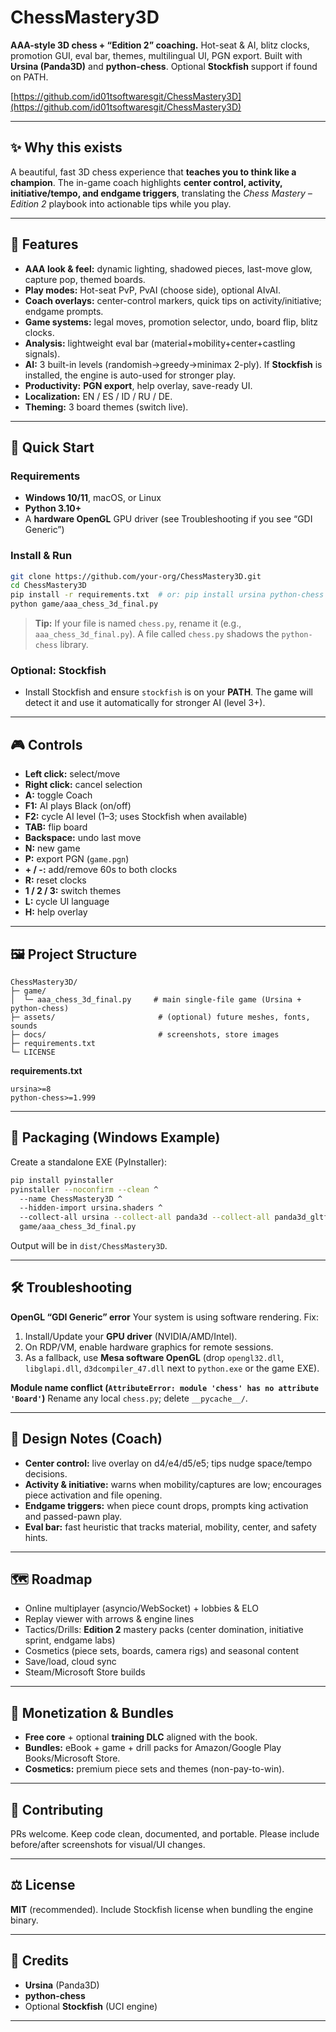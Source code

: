 # ChessMastery3D

**AAA-style 3D chess + “Edition 2” coaching.**
Hot-seat & AI, blitz clocks, promotion GUI, eval bar, themes, multilingual UI, PGN export. Built with **Ursina (Panda3D)** and **python-chess**. Optional **Stockfish** support if found on PATH.

[https://github.com/id01tsoftwaresgit/ChessMastery3D](https://github.com/id01tsoftwaresgit/ChessMastery3D)

---

## ✨ Why this exists

A beautiful, fast 3D chess experience that **teaches you to think like a champion**. The in-game coach highlights **center control, activity, initiative/tempo, and endgame triggers**, translating the *Chess Mastery – Edition 2* playbook into actionable tips while you play.

---

## 🚀 Features

* **AAA look & feel:** dynamic lighting, shadowed pieces, last-move glow, capture pop, themed boards.
* **Play modes:** Hot-seat PvP, PvAI (choose side), optional AIvAI.
* **Coach overlays:** center-control markers, quick tips on activity/initiative; endgame prompts.
* **Game systems:** legal moves, promotion selector, undo, board flip, blitz clocks.
* **Analysis:** lightweight eval bar (material+mobility+center+castling signals).
* **AI:** 3 built-in levels (randomish→greedy→minimax 2-ply).
  If **Stockfish** is installed, the engine is auto-used for stronger play.
* **Productivity:** **PGN export**, help overlay, save-ready UI.
* **Localization:** EN / ES / ID / RU / DE.
* **Theming:** 3 board themes (switch live).

---

## 🧩 Quick Start

### Requirements

* **Windows 10/11**, macOS, or Linux
* **Python 3.10+**
* A **hardware OpenGL** GPU driver (see Troubleshooting if you see “GDI Generic”)

### Install & Run

```bash
git clone https://github.com/your-org/ChessMastery3D.git
cd ChessMastery3D
pip install -r requirements.txt  # or: pip install ursina python-chess
python game/aaa_chess_3d_final.py
```

> **Tip:** If your file is named `chess.py`, rename it (e.g., `aaa_chess_3d_final.py`). A file called `chess.py` shadows the `python-chess` library.

### Optional: Stockfish

* Install Stockfish and ensure `stockfish` is on your **PATH**.
  The game will detect it and use it automatically for stronger AI (level 3+).

---

## 🎮 Controls

* **Left click:** select/move
* **Right click:** cancel selection
* **A:** toggle Coach
* **F1:** AI plays Black (on/off)
* **F2:** cycle AI level (1–3; uses Stockfish when available)
* **TAB:** flip board
* **Backspace:** undo last move
* **N:** new game
* **P:** export PGN (`game.pgn`)
* **+ / -:** add/remove 60s to both clocks
* **R:** reset clocks
* **1 / 2 / 3:** switch themes
* **L:** cycle UI language
* **H:** help overlay

---

## 🖼️ Project Structure

```
ChessMastery3D/
├─ game/
│  └─ aaa_chess_3d_final.py     # main single-file game (Ursina + python-chess)
├─ assets/                       # (optional) future meshes, fonts, sounds
├─ docs/                         # screenshots, store images
├─ requirements.txt
└─ LICENSE
```

**requirements.txt**

```
ursina>=8
python-chess>=1.999
```

---

## 🧪 Packaging (Windows Example)

Create a standalone EXE (PyInstaller):

```bash
pip install pyinstaller
pyinstaller --noconfirm --clean ^
  --name ChessMastery3D ^
  --hidden-import ursina.shaders ^
  --collect-all ursina --collect-all panda3d --collect-all panda3d_gltf ^
  game/aaa_chess_3d_final.py
```

Output will be in `dist/ChessMastery3D`.

---

## 🛠️ Troubleshooting

**OpenGL “GDI Generic” error**
Your system is using software rendering. Fix:

1. Install/Update your **GPU driver** (NVIDIA/AMD/Intel).
2. On RDP/VM, enable hardware graphics for remote sessions.
3. As a fallback, use **Mesa software OpenGL** (drop `opengl32.dll`, `libglapi.dll`, `d3dcompiler_47.dll` next to `python.exe` or the game EXE).

**Module name conflict (`AttributeError: module 'chess' has no attribute 'Board'`)**
Rename any local `chess.py`; delete `__pycache__/`.

---

## 🧠 Design Notes (Coach)

* **Center control:** live overlay on d4/e4/d5/e5; tips nudge space/tempo decisions.
* **Activity & initiative:** warns when mobility/captures are low; encourages piece activation and file opening.
* **Endgame triggers:** when piece count drops, prompts king activation and passed-pawn play.
* **Eval bar:** fast heuristic that tracks material, mobility, center, and safety hints.

---

## 🗺️ Roadmap

* Online multiplayer (asyncio/WebSocket) + lobbies & ELO
* Replay viewer with arrows & engine lines
* Tactics/Drills: **Edition 2** mastery packs (center domination, initiative sprint, endgame labs)
* Cosmetics (piece sets, boards, camera rigs) and seasonal content
* Save/load, cloud sync
* Steam/Microsoft Store builds

---

## 💼 Monetization & Bundles

* **Free core** + optional **training DLC** aligned with the book.
* **Bundles:** eBook + game + drill packs for Amazon/Google Play Books/Microsoft Store.
* **Cosmetics:** premium piece sets and themes (non-pay-to-win).

---

## 🤝 Contributing

PRs welcome. Keep code clean, documented, and portable.
Please include before/after screenshots for visual/UI changes.

---

## ⚖️ License

**MIT** (recommended). Include Stockfish license when bundling the engine binary.

---

## 🙏 Credits

* **Ursina** (Panda3D)
* **python-chess**
* Optional **Stockfish** (UCI engine)

---


